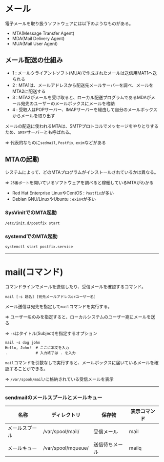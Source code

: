 # メール

電子メールを取り扱うソフトウェアには以下のようなものがある。

- MTA(Message Transfer Agent)
- MDA(Mail Delivery Agent)
- MUA(Mail User Agent)

## メール配送の仕組み

- 1 : メールクライアントソフト(MUA)で作成されたメールは送信用MAT1へ送られる
- 2 : MTA1は、メールアドレスから配送先メールサーバーを調べ、メールをMTA2に配送する
- 3 : MTA2がメールを受け取ると、ローカル配送プログラムであるMDAがメール宛先のユーザーのメールボックスにメールを格納
- 4 : 受取人はPOPサーバー、IMAPサーバーを経由して自分のメールボックスからメールを取り出す

メールの配送に使われるMTAは、SMTPプロトコルでメッセージをやりとりするため、`SMTP`サーバーとも呼ばれる。

=> 代表的なものに`sedmail`, `Postfix`, `exim`などがある

## MTAの起動

システムによって、どのMTAプログラムがインストールされているかは異なる。

=> `25番ポート`を開いているソフトウェアを調べると稼働しているMTAがわかる

- Red Hat Enterprise LinuxやCentOS : `Postfix`が多い
- Debian GNU/LinuxやUbuntu : `exim4`が多い

### SysVinitでのMTA起動

```
/etc/init.d/postfix start
```

### systemdでのMTA起動

```
systemctl start postfix.service
```

---

# mail(コマンド)

コマンドラインでメールを送信したり、受信メールを確認するコマンド。

```
mail [-s 題名] [宛先メールアドレスorユーザー名]
```

メール送信は宛先を指定して`mail`コマンドを実行する。

=> ユーザー名のみを指定すると、ローカルシステムのユーザー宛にメールを送る

=> `-s`はタイトル(Subject)を指定するオプション

```
mail -s dog john
Hello, John!  # ここに本文を入力
.             # 入力終了は . を入力
```

`mail`コマンドを引数なしで実行すると、メールボックスに届いているメールを確認することができる。

=> `/var/spook/mail/`に格納されている受信メールを表示

---

### sendmailのメールスプールとメールキュー

| 名称           | ディレクトリ       | 保存物         | 表示コマンド |
|----------------|--------------------|----------------|--------------|
| メールスプール | /var/spool/mail/   | 受信メール     | mail         |
| メールキュー   | /var/spool/mqueue/ | 送信待ちメール | mailq        |

